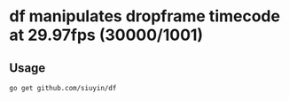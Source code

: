 # df manipulates dropframe timecode at 29.97fps (30000/1001)

## Usage
```sh
go get github.com/siuyin/df

```
